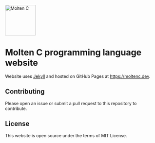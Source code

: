 <img src="https://moltenc.dev/logo.png" width="100" height="100" alt="Molten C">

# Molten C programming language website

Website uses [Jekyll](https://jekyllrb.com/) and hosted on GitHub Pages at https://moltenc.dev.

## Contributing

Please open an issue or submit a pull request to this repository to contribute.

## License

This website is open source under the terms of MIT License.
